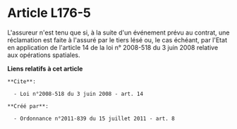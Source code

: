 # Article L176-5

L'assureur n'est tenu que si, à la suite d'un événement prévu au contrat, une réclamation est faite à l'assuré par le tiers
lésé ou, le cas échéant, par l'Etat en application de l'article 14 de la loi n° 2008-518 du 3 juin 2008 relative aux
opérations spatiales.

**Liens relatifs à cet article**

	**Cite**:

	  - Loi n°2008-518 du 3 juin 2008 - art. 14

	**Créé par**:

	  - Ordonnance n°2011-839 du 15 juillet 2011 - art. 8
